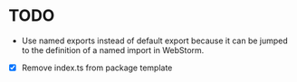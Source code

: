 # TODO

- Use named exports instead of default export
  because it can be jumped to the definition
  of a named import in WebStorm.

* [x] Remove index.ts from package template
